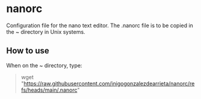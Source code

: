 # nanorc
Configuration file for the nano text editor.
The .nanorc file is to be copied in the ~ directory in Unix systems.

## How to use

When on the ~ directory, type:

>
> wget "https://raw.githubusercontent.com/inigogonzalezdearrieta/nanorc/refs/heads/main/.nanorc"
>
